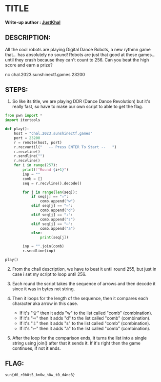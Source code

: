 # TITLE
#### Write-up author : [JustKhal](https://github.com/JustKhal)
## DESCRIPTION:
All the cool robots are playing Digital Dance Robots, a new rythmn game that... has absolutely no sound! Robots are just that good at these games... until they crash because they can't count to 256. Can you beat the high score and earn a prize?

nc chal.2023.sunshinectf.games 23200

## STEPS:
1. So like its title, we are playing DDR (Dance Dance Revolution) but it's really fast, so have to make our own script to able to get the flag. 
```py
from pwn import *
import itertools

def play():
    host = "chal.2023.sunshinectf.games"
    port = 23200
    r = remote(host, port)
    r.recvuntil("   -- Press ENTER To Start --   ")
    r.recvline()
    r.sendline("")
    r.recvline()
    for i in range(257):
        print(f"Round {i+1}")
        inp = ""
        comb = []
        seq = r.recvline().decode()

        for j in range(len(seq)):
            if seq[j] == "⇧":
                comb.append("w")
            elif seq[j] == "⇨":
                comb.append("d")
            elif seq[j] == "⇩":
                comb.append("s")
            elif seq[j] == "⇦":
                comb.append("a")
            else:
                print(seq[j])

        inp = "".join(comb)
        r.sendline(inp)

play()
```

2. From the chall description, we have to beat it until round 255, but just in case i set my script to loop until 256. 

3. Each round the script takes the sequence of arrows and then decode it since it was in bytes not string.

4. Then it loops for the length of the sequence, then it compares each character aka arrow in this case.
    - If it's "⇧" then it adds "w" to the list called "comb" (combination).
    - If it's "⇨" then it adds "d" to the list called "comb" (combination).
    - If it's "⇩" then it adds "s" to the list called "comb" (combination).
    - If it's "⇦" then it adds "a" to the list called "comb" (combination).

5. After the loop for the comparison ends, it turns the list into a single string using join() after that it sends it. If it's right then the game continues, if not it ends.



## FLAG:

```
sun{d0_r0b0t5_kn0w_h0w_t0_d4nc3}
```